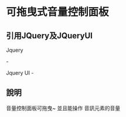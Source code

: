 # 可拖曳式音量控制面板

## 引用JQuery及JQueryUI

   Jquery
   
-<script src="https://code.jquery.com/jquery-1.12.4.min.js"
    integrity="sha256-ZosEbRLbNQzLpnKIkEdrPv7lOy9C27hHQ+Xp8a4MxAQ=" crossorigin="anonymous"></script>
    
    
   Jquery UI
-<script src="https://cdnjs.cloudflare.com/ajax/libs/jqueryui/1.12.1/jquery-ui.min.js"></script>

## 說明

 音量控制面板可拖曳~
 並且能操作 音訊元素的音量

